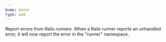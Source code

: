 ```yaml
---
bump: minor
type: add
---
```


Report errors from Rails runners. When a Rails runner reports an unhandled error, it will now report the error in the "runner" namespace.
